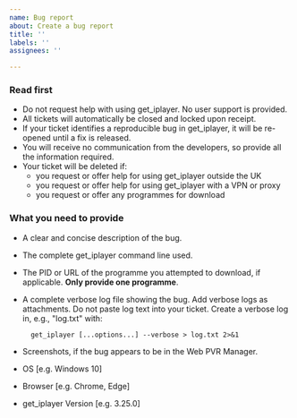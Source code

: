 ```yaml
---
name: Bug report
about: Create a bug report
title: ''
labels: ''
assignees: ''

---
```


### Read first

- Do not request help with using get_iplayer. No user support is provided.
- All tickets will automatically be closed and locked upon receipt.
- If your ticket identifies a reproducible bug in get_iplayer, it will be re-opened until a fix is released.
- You will receive no communication from the developers, so provide all the information required.
- Your ticket will be deleted if:
    - you request or offer help for using get_iplayer outside the UK
    - you request or offer help for using get_iplayer with a VPN or proxy
    - you request or offer any programmes for download

### What you need to provide

- A clear and concise description of the bug.
- The complete get_iplayer command line used.
- The PID or URL of the programme you attempted to download, if applicable. **Only provide one programme**.
- A complete verbose log file showing the bug. Add verbose logs as attachments. Do not paste log text into your ticket. Create a verbose log in, e.g., "log.txt" with:

        get_iplayer [...options...] --verbose > log.txt 2>&1 

- Screenshots, if the bug appears to be in the Web PVR Manager.
- OS [e.g. Windows 10]
- Browser [e.g. Chrome, Edge]
- get_iplayer Version [e.g. 3.25.0]
